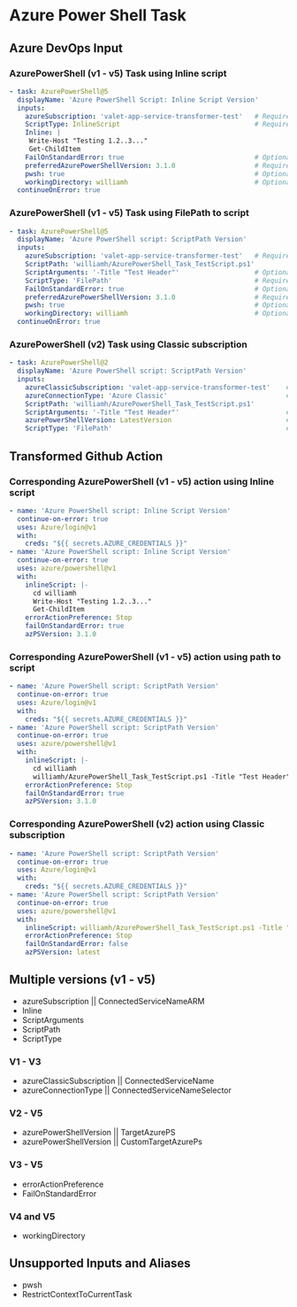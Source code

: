 # Azure Power Shell Task

## Azure DevOps Input

### AzurePowerShell (v1 - v5) Task using Inline script

```yaml
- task: AzurePowerShell@5
  displayName: 'Azure PowerShell Script: Inline Script Version'
  inputs:
    azureSubscription: 'valet-app-service-transformer-test'   # Required
    ScriptType: InlineScript                                  # Required
    Inline: |
     Write-Host "Testing 1.2..3..."
     Get-ChildItem
    FailOnStandardError: true                                 # Optional
    preferredAzurePowerShellVersion: 3.1.0                    # Required
    pwsh: true                                                # Optional
    workingDirectory: williamh                                # Optional
  continueOnError: true
```

### AzurePowerShell (v1 - v5) Task using FilePath to script

```yaml
- task: AzurePowerShell@5
  displayName: 'Azure PowerShell script: ScriptPath Version'
  inputs:
    azureSubscription: 'valet-app-service-transformer-test'   # Required
    ScriptPath: 'williamh/AzurePowerShell_Task_TestScript.ps1'
    ScriptArguments: '-Title "Test Header"'                   # Optional
    ScriptType: 'FilePath'                                    # Required
    FailOnStandardError: true                                 # Optional
    preferredAzurePowerShellVersion: 3.1.0                    # Required
    pwsh: true                                                # Optional
    workingDirectory: williamh                                # Optional
  continueOnError: true
```

### AzurePowerShell (v2) Task using Classic subscription

```yaml
- task: AzurePowerShell@2
  displayName: 'Azure PowerShell script: ScriptPath Version'
  inputs:
    azureClassicSubscription: 'valet-app-service-transformer-test'    # Required
    azureConnectionType: 'Azure Classic'                              # Required
    ScriptPath: 'williamh/AzurePowerShell_Task_TestScript.ps1'
    ScriptArguments: '-Title "Test Header"'                           # Optional
    azurePowerShellVersion: LatestVersion                             # Required
    ScriptType: 'FilePath'                                            # Required
```

## Transformed Github Action

### Corresponding AzurePowerShell (v1 - v5) action using Inline script

```yaml
- name: 'Azure PowerShell script: Inline Script Version'
  continue-on-error: true
  uses: Azure/login@v1
  with:
    creds: "${{ secrets.AZURE_CREDENTIALS }}"
- name: 'Azure PowerShell script: Inline Script Version'
  continue-on-error: true
  uses: azure/powershell@v1
  with:
    inlineScript: |-
      cd williamh
      Write-Host "Testing 1.2..3..."
      Get-ChildItem
    errorActionPreference: Stop
    failOnStandardError: true
    azPSVersion: 3.1.0
```

### Corresponding AzurePowerShell (v1 - v5) action using path to script

```yaml
- name: 'Azure PowerShell script: ScriptPath Version'
  continue-on-error: true
  uses: Azure/login@v1
  with:
    creds: "${{ secrets.AZURE_CREDENTIALS }}"
- name: 'Azure PowerShell script: ScriptPath Version'
  continue-on-error: true
  uses: azure/powershell@v1
  with:
    inlineScript: |-
      cd williamh
      williamh/AzurePowerShell_Task_TestScript.ps1 -Title "Test Header"
    errorActionPreference: Stop
    failOnStandardError: true
    azPSVersion: 3.1.0
```

### Corresponding AzurePowerShell (v2) action using Classic subscription

```yaml
- name: 'Azure PowerShell script: ScriptPath Version'
  continue-on-error: true
  uses: Azure/login@v1
  with:
    creds: "${{ secrets.AZURE_CREDENTIALS }}"
- name: 'Azure PowerShell script: ScriptPath Version'
  continue-on-error: true
  uses: azure/powershell@v1
  with:
    inlineScript: williamh/AzurePowerShell_Task_TestScript.ps1 -Title "Test Header"
    errorActionPreference: Stop
    failOnStandardError: false
    azPSVersion: latest
```

## Multiple versions (v1 - v5)

- azureSubscription || ConnectedServiceNameARM
- Inline
- ScriptArguments
- ScriptPath
- ScriptType

### V1 - V3

- azureClassicSubscription || ConnectedServiceName
- azureConnectionType || ConnectedServiceNameSelector

### V2 - V5

- azurePowerShellVersion || TargetAzurePS
- azurePowerShellVersion || CustomTargetAzurePs

### V3 - V5

- errorActionPreference
- FailOnStandardError

### V4 and V5

- workingDirectory

## Unsupported Inputs and Aliases

- pwsh
- RestrictContextToCurrentTask
